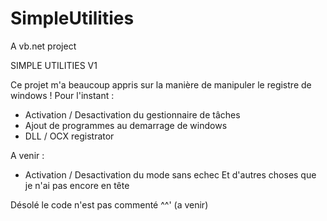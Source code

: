 # SimpleUtilities
A vb.net project

SIMPLE UTILITIES V1

Ce projet m'a beaucoup appris sur la manière de manipuler le registre de windows !
Pour l'instant :
- Activation / Desactivation du gestionnaire de tâches
- Ajout de programmes au demarrage de windows
- DLL / OCX registrator

A venir :
- Activation / Desactivation du mode sans echec
Et d'autres choses que je n'ai pas encore en tête

Désolé le code n'est pas commenté ^^' (a venir)
